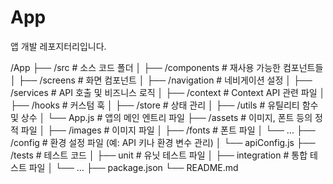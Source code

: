 # App
앱 개발 레포지터리입니다.

/App
├── /src             # 소스 코드 폴더
│   ├── /components  # 재사용 가능한 컴포넌트들
│   ├── /screens     # 화면 컴포넌트
│   ├── /navigation  # 네비게이션 설정
│   ├── /services    # API 호출 및 비즈니스 로직
│   ├── /context     # Context API 관련 파일
│   ├── /hooks       # 커스텀 훅
│   ├── /store       # 상태 관리
│   ├── /utils       # 유틸리티 함수 및 상수
│   └── App.js       # 앱의 메인 엔트리 파일
├── /assets          # 이미지, 폰트 등의 정적 파일
│   ├── /images      # 이미지 파일
│   ├── /fonts       # 폰트 파일
│   └── ...
├── /config          # 환경 설정 파일 (예: API 키나 환경 변수 관리)
│   └── apiConfig.js
├── /tests           # 테스트 코드
│   ├── unit         # 유닛 테스트 파일
│   ├── integration  # 통합 테스트 파일
│   └── ...
├── package.json
└── README.md
